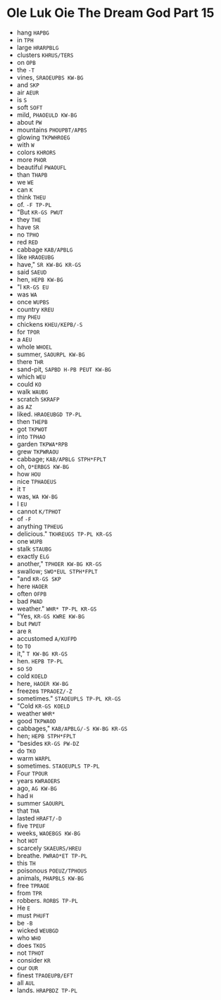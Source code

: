 # Ole Luk Oie The Dream God Part 15

* hang `HAPBG`
* in `TPH`
* large `HRARPBLG`
* clusters `KHRUS/TERS`
* on `OPB`
* the `-T`
* vines, `SRAOEUPBS KW-BG`
* and `SKP`
* air `AEUR`
* is `S`
* soft `SOFT`
* mild, `PHAOEULD KW-BG`
* about `PW`
* mountains `PHOUPBT/APBS`
* glowing `TKPWHROEG`
* with `W`
* colors `KHRORS`
* more `PHOR`
* beautiful `PWAOUFL`
* than `THAPB`
* we `WE`
* can `K`
* think `THEU`
* of. `-F TP-PL`
* "But `KR-GS PWUT`
* they `THE`
* have `SR`
* no `TPHO`
* red `RED`
* cabbage `KAB/APBLG`
* like `HRAOEUBG`
* have," `SR KW-BG KR-GS`
* said `SAEUD`
* hen, `HEPB KW-BG`
* "I `KR-GS EU`
* was `WA`
* once `WUPBS`
* country `KREU`
* my `PHEU`
* chickens `KHEU/KEPB/-S`
* for `TPOR`
* a `AEU`
* whole `WHOEL`
* summer, `SAOURPL KW-BG`
* there `THR`
* sand-pit, `SAPBD H-PB PEUT KW-BG`
* which `WEU`
* could `KO`
* walk `WAUBG`
* scratch `SKRAFP`
* as `AZ`
* liked. `HRAOEUBGD TP-PL`
* then `THEPB`
* got `TKPWOT`
* into `TPHAO`
* garden `TKPWA*RPB`
* grew `TKPWRAOU`
* cabbage; `KAB/APBLG STPH*FPLT`
* oh, `O*ERBGS KW-BG`
* how `HOU`
* nice `TPHAOEUS`
* it `T`
* was, `WA KW-BG`
* I `EU`
* cannot `K/TPHOT`
* of `-F`
* anything `TPHEUG`
* delicious." `TKHREUGS TP-PL KR-GS`
* one `WUPB`
* stalk `STAUBG`
* exactly `ELG`
* another," `TPHOER KW-BG KR-GS`
* swallow; `SWO*EUL STPH*FPLT`
* "and `KR-GS SKP`
* here `HAOER`
* often `OFPB`
* bad `PWAD`
* weather." `WHR* TP-PL KR-GS`
* "Yes, `KR-GS KWRE KW-BG`
* but `PWUT`
* are `R`
* accustomed `A/KUFPD`
* to `TO`
* it," `T KW-BG KR-GS`
* hen. `HEPB TP-PL`
* so `SO`
* cold `KOELD`
* here, `HAOER KW-BG`
* freezes `TPRAOEZ/-Z`
* sometimes." `STAOEUPLS TP-PL KR-GS`
* "Cold `KR-GS KOELD`
* weather `WHR*`
* good `TKPWAOD`
* cabbages," `KAB/APBLG/-S KW-BG KR-GS`
* hen; `HEPB STPH*FPLT`
* "besides `KR-GS PW-DZ`
* do `TKO`
* warm `WARPL`
* sometimes. `STAOEUPLS TP-PL`
* Four `TPOUR`
* years `KWRAOERS`
* ago, `AG KW-BG`
* had `H`
* summer `SAOURPL`
* that `THA`
* lasted `HRAFT/-D`
* five `TPEUF`
* weeks, `WAOEBGS KW-BG`
* hot `HOT`
* scarcely `SKAEURS/HREU`
* breathe. `PWRAO*ET TP-PL`
* this `TH`
* poisonous `POEUZ/TPHOUS`
* animals, `PHAPBLS KW-BG`
* free `TPRAOE`
* from `TPR`
* robbers. `RORBS TP-PL`
* He `E`
* must `PHUFT`
* be `-B`
* wicked `WEUBGD`
* who `WHO`
* does `TKOS`
* not `TPHOT`
* consider `KR`
* our `OUR`
* finest `TPAOEUPB/EFT`
* all `AUL`
* lands. `HRAPBDZ TP-PL`

